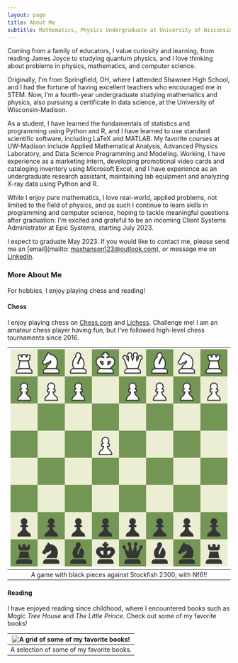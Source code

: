 ```yaml
---
layout: page
title: About Me
subtitle: Mathematics, Physics Undergraduate at University of Wisconsin-Madison
---
```


Coming from a family of educators, I value curiosity and learning, from reading James Joyce to studying quantum physics, and I love thinking about problems in physics, mathematics, and computer science.

Originally, I'm from Springfield, OH, where I attended Shawnee High School, and I had the fortune of having excellent teachers who encouraged me in STEM. Now, I’m a fourth-year undergraduate studying mathematics and physics, also pursuing a certificate in data science, at the University of Wisconsin-Madison.

As a student, I have learned the fundamentals of statistics and programming using Python and R, and I have learned to use standard scientific software, including LaTeX and MATLAB. My favorite courses at UW-Madison include Applied Mathematical Analysis, Advanced Physics Laboratory, and Data Science Programming and Modeling. Working, I have experience as a marketing intern, developing promotional video cards and cataloging inventory using Microsoft Excel, and I have experience as an undergraduate research assistant, maintaining lab equipment and analyzing X-ray data using Python and R.

While I enjoy pure mathematics, I love real-world, applied problems, not limited to the field of physics, and as such I continue to learn skills in programming and computer science, hoping to tackle meaningful questions after graduation: I'm excited and grateful to be an incoming Client Systems Administrator at Epic Systems, starting July 2023.

I expect to graduate May 2023. If you would like to contact me, please send me an [email](mailto: maxhanson123@outlook.com), or message me on [LinkedIn](https://www.linkedin.com/in/maxwell-hanson/).

### More About Me

For hobbies, I enjoy playing chess and reading!

#### Chess

I enjoy playing chess on [Chess.com](https://www.chess.com/member/ienjoysomechess) and [Lichess](https://lichess.org/@/iEnjoySomeChess). Challenge me! I am an amateur chess player having fun, but I've followed high-level chess tournaments since 2016. 

| ![My Nf6! Chess Game against Stockfish 2300!](/assets/img/Nf6!.gif) |
| :-----------------------------------------------------------------: |
| A game with black pieces against Stockfish 2300, with Nf6!!         |

#### Reading

I have enjoyed reading since childhood, where I encountered books such as _Magic Tree House_ and _The Little Prince_. Check out some of my favorite books!

| ![A grid of some of my favorite books!](/assets/img/book-grid.png) |
| :----------------------------------------------------------------: |
| A selection of some of my favorite books.                          |
